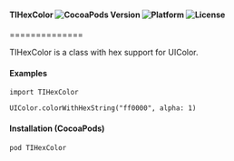 #### TIHexColor ![CocoaPods Version](https://img.shields.io/cocoapods/v/TIHexColor.svg?style=flat) ![Platform](https://img.shields.io/cocoapods/p/TIHexColor.svg?style=flat) ![License](https://img.shields.io/cocoapods/l/TIHexColor.svg?style=flat)
==============

TIHexColor is a class with hex support for UIColor.

#### Examples

```
import TIHexColor

UIColor.colorWithHexString("ff0000", alpha: 1)
```

#### Installation (CocoaPods)
`pod TIHexColor`
